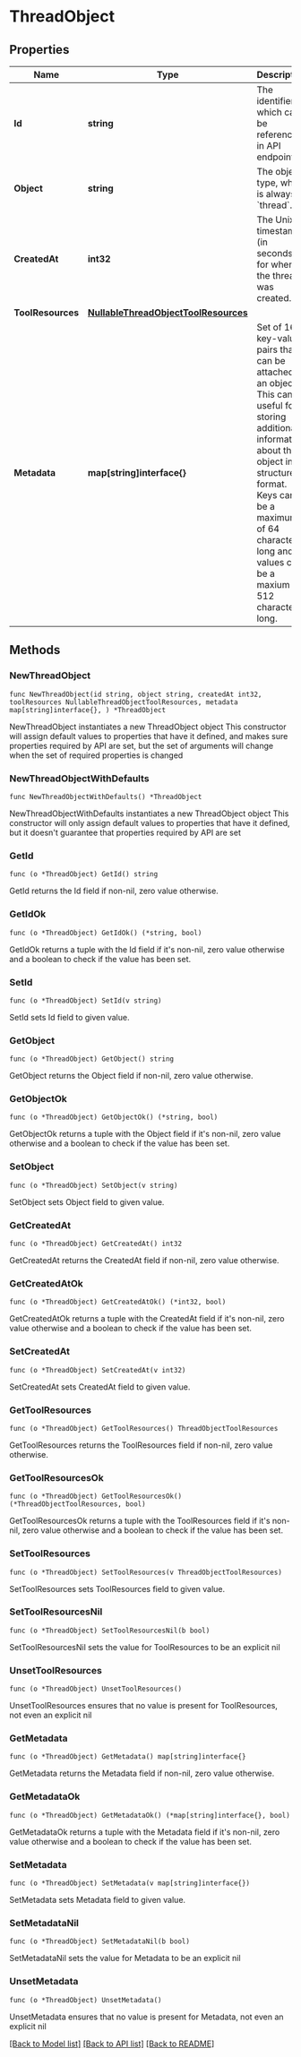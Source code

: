 # ThreadObject

## Properties

Name | Type | Description | Notes
------------ | ------------- | ------------- | -------------
**Id** | **string** | The identifier, which can be referenced in API endpoints. | 
**Object** | **string** | The object type, which is always &#x60;thread&#x60;. | 
**CreatedAt** | **int32** | The Unix timestamp (in seconds) for when the thread was created. | 
**ToolResources** | [**NullableThreadObjectToolResources**](ThreadObjectToolResources.md) |  | 
**Metadata** | **map[string]interface{}** | Set of 16 key-value pairs that can be attached to an object. This can be useful for storing additional information about the object in a structured format. Keys can be a maximum of 64 characters long and values can be a maxium of 512 characters long.  | 

## Methods

### NewThreadObject

`func NewThreadObject(id string, object string, createdAt int32, toolResources NullableThreadObjectToolResources, metadata map[string]interface{}, ) *ThreadObject`

NewThreadObject instantiates a new ThreadObject object
This constructor will assign default values to properties that have it defined,
and makes sure properties required by API are set, but the set of arguments
will change when the set of required properties is changed

### NewThreadObjectWithDefaults

`func NewThreadObjectWithDefaults() *ThreadObject`

NewThreadObjectWithDefaults instantiates a new ThreadObject object
This constructor will only assign default values to properties that have it defined,
but it doesn't guarantee that properties required by API are set

### GetId

`func (o *ThreadObject) GetId() string`

GetId returns the Id field if non-nil, zero value otherwise.

### GetIdOk

`func (o *ThreadObject) GetIdOk() (*string, bool)`

GetIdOk returns a tuple with the Id field if it's non-nil, zero value otherwise
and a boolean to check if the value has been set.

### SetId

`func (o *ThreadObject) SetId(v string)`

SetId sets Id field to given value.


### GetObject

`func (o *ThreadObject) GetObject() string`

GetObject returns the Object field if non-nil, zero value otherwise.

### GetObjectOk

`func (o *ThreadObject) GetObjectOk() (*string, bool)`

GetObjectOk returns a tuple with the Object field if it's non-nil, zero value otherwise
and a boolean to check if the value has been set.

### SetObject

`func (o *ThreadObject) SetObject(v string)`

SetObject sets Object field to given value.


### GetCreatedAt

`func (o *ThreadObject) GetCreatedAt() int32`

GetCreatedAt returns the CreatedAt field if non-nil, zero value otherwise.

### GetCreatedAtOk

`func (o *ThreadObject) GetCreatedAtOk() (*int32, bool)`

GetCreatedAtOk returns a tuple with the CreatedAt field if it's non-nil, zero value otherwise
and a boolean to check if the value has been set.

### SetCreatedAt

`func (o *ThreadObject) SetCreatedAt(v int32)`

SetCreatedAt sets CreatedAt field to given value.


### GetToolResources

`func (o *ThreadObject) GetToolResources() ThreadObjectToolResources`

GetToolResources returns the ToolResources field if non-nil, zero value otherwise.

### GetToolResourcesOk

`func (o *ThreadObject) GetToolResourcesOk() (*ThreadObjectToolResources, bool)`

GetToolResourcesOk returns a tuple with the ToolResources field if it's non-nil, zero value otherwise
and a boolean to check if the value has been set.

### SetToolResources

`func (o *ThreadObject) SetToolResources(v ThreadObjectToolResources)`

SetToolResources sets ToolResources field to given value.


### SetToolResourcesNil

`func (o *ThreadObject) SetToolResourcesNil(b bool)`

 SetToolResourcesNil sets the value for ToolResources to be an explicit nil

### UnsetToolResources
`func (o *ThreadObject) UnsetToolResources()`

UnsetToolResources ensures that no value is present for ToolResources, not even an explicit nil
### GetMetadata

`func (o *ThreadObject) GetMetadata() map[string]interface{}`

GetMetadata returns the Metadata field if non-nil, zero value otherwise.

### GetMetadataOk

`func (o *ThreadObject) GetMetadataOk() (*map[string]interface{}, bool)`

GetMetadataOk returns a tuple with the Metadata field if it's non-nil, zero value otherwise
and a boolean to check if the value has been set.

### SetMetadata

`func (o *ThreadObject) SetMetadata(v map[string]interface{})`

SetMetadata sets Metadata field to given value.


### SetMetadataNil

`func (o *ThreadObject) SetMetadataNil(b bool)`

 SetMetadataNil sets the value for Metadata to be an explicit nil

### UnsetMetadata
`func (o *ThreadObject) UnsetMetadata()`

UnsetMetadata ensures that no value is present for Metadata, not even an explicit nil

[[Back to Model list]](../README.md#documentation-for-models) [[Back to API list]](../README.md#documentation-for-api-endpoints) [[Back to README]](../README.md)


